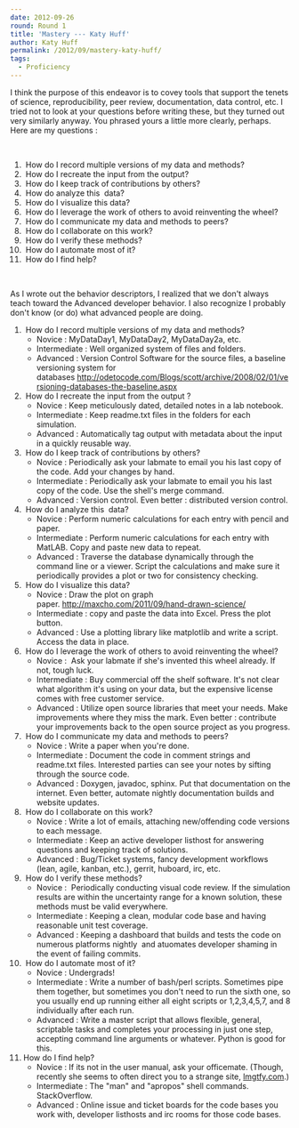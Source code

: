 ```yaml
---
date: 2012-09-26
round: Round 1
title: 'Mastery --- Katy Huff'
author: Katy Huff
permalink: /2012/09/mastery-katy-huff/
tags:
  - Proficiency
---
```

I think the purpose of this endeavor is to covey tools that support the tenets of science, reproducibility, peer review, documentation, data control, etc. I tried not to look at your questions before writing these, but they turned out very similarly anyway. You phrased yours a little more clearly, perhaps. Here are my questions :

&nbsp;

1.   How do I record multiple versions of my data and methods?
2.   How do I recreate the input from the output?
3.   How do I keep track of contributions by others?
4.   How do analyze this  data?
5.   How do I visualize this data?
6.   How do I leverage the work of others to avoid reinventing the wheel?
7.   How do I communicate my data and methods to peers?
8.   How do I collaborate on this work?
9.   How do I verify these methods?
10.  How do I automate most of it?
11.  How do I find help?

&nbsp;

As I wrote out the behavior descriptors, I realized that we don't always teach toward the Advanced developer behavior. I also recognize I probably don't know (or do) what advanced people are doing.

1.   How do I record multiple versions of my data and methods? 
    *   Novice : MyDataDay1, MyDataDay2, MyDataDay2a, etc.
    *   Intermediate : Well organized system of files and folders.
    *   Advanced : Version Control Software for the source files, a baseline versioning system for databases <http://odetocode.com/Blogs/scott/archive/2008/02/01/versioning-databases-the-baseline.aspx>
2.   How do I recreate the input from the output ? 
    *   Novice : Keep meticulously dated, detailed notes in a lab notebook.
    *   Intermediate : Keep readme.txt files in the folders for each simulation.
    *   Advanced : Automatically tag output with metadata about the input in a quickly reusable way.
3.   How do I keep track of contributions by others? 
    *   Novice : Periodically ask your labmate to email you his last copy of the code. Add your changes by hand.
    *   Intermediate : Periodically ask your labmate to email you his last copy of the code. Use the shell's merge command.
    *   Advanced : Version control. Even better : distributed version control.
4.   How do I analyze this  data? 
    *   Novice : Perform numeric calculations for each entry with pencil and paper.
    *   Intermediate : Perform numeric calculations for each entry with MatLAB. Copy and paste new data to repeat.
    *   Advanced : Traverse the database dynamically through the command line or a viewer. Script the calculations and make sure it periodically provides a plot or two for consistency checking.
5.   How do I visualize this data? 
    *   Novice : Draw the plot on graph paper. <http://maxcho.com/2011/09/hand-drawn-science/>
    *   Intermediate : copy and paste the data into Excel. Press the plot button.
    *   Advanced : Use a plotting library like matplotlib and write a script. Access the data in place.
6.   How do I leverage the work of others to avoid reinventing the wheel? 
    *   Novice :  Ask your labmate if she's invented this wheel already. If not, tough luck.
    *   Intermediate : Buy commercial off the shelf software. It's not clear what algorithm it's using on your data, but the expensive license comes with free customer service.
    *   Advanced : Utilize open source libraries that meet your needs. Make improvements where they miss the mark. Even better : contribute your improvements back to the open source project as you progress.
7.   How do I communicate my data and methods to peers? 
    *   Novice : Write a paper when you're done.
    *   Intermediate : Document the code in comment strings and readme.txt files. Interested parties can see your notes by sifting through the source code.
    *   Advanced : Doxygen, javadoc, sphinx. Put that documentation on the internet. Even better, automate nightly documentation builds and website updates.
8.   How do I collaborate on this work? 
    *   Novice : Write a lot of emails, attaching new/offending code versions to each message.
    *   Intermediate : Keep an active developer listhost for answering questions and keeping track of solutions.
    *   Advanced : Bug/Ticket systems, fancy development workflows (lean, agile, kanban, etc.), gerrit, huboard, irc, etc.
9.   How do I verify these methods? 
    *   Novice :  Periodically conducting visual code review. If the simulation results are within the uncertainty range for a known solution, these methods must be valid everywhere.
    *   Intermediate : Keeping a clean, modular code base and having reasonable unit test coverage.
    *   Advanced : Keeping a dashboard that builds and tests the code on numerous platforms nightly  and atuomates developer shaming in the event of failing commits.
10.  How do I automate most of it? 
    *   Novice : Undergrads!
    *   Intermediate : Write a number of bash/perl scripts. Sometimes pipe them together, but sometimes you don't need to run the sixth one, so you usually end up running either all eight scripts or 1,2,3,4,5,7, and 8 individually after each run.
    *   Advanced : Write a master script that allows flexible, general, scriptable tasks and completes your processing in just one step, accepting command line arguments or whatever. Python is good for this.
11. How do I find help? 
    *   Novice : If its not in the user manual, ask your officemate. (Though, recently she seems to often direct you to a strange site, [lmgtfy.com][1].)
    *   Intermediate : The "man" and "apropos" shell commands. StackOverflow.
    *   Advanced : Online issue and ticket boards for the code bases you work with, developer listhosts and irc rooms for those code bases.

 [1]: http://lmgtfy.com/
